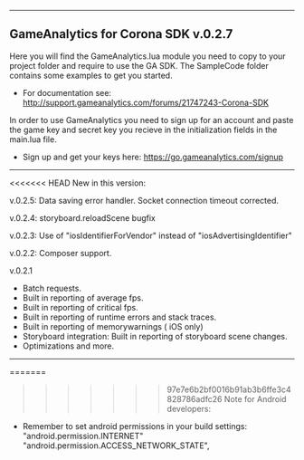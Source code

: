 ---------------------------------------------------------------------------------
GameAnalytics for Corona SDK v.0.2.7
---------------------------------------------------------------------------------

Here you will find the GameAnalytics.lua module you need to copy to your project folder and require to use the GA SDK.
The SampleCode folder contains some examples to get you started.

- For documentation see: http://support.gameanalytics.com/forums/21747243-Corona-SDK

In order to use GameAnalytics you need to sign up for an account and paste the game 
key and secret key you recieve in the initialization fields in the main.lua file.

- Sign up and get your keys here: https://go.gameanalytics.com/signup

---------------------------------------------------------------------------------

<<<<<<< HEAD
New in this version:

v.0.2.5: Data saving error handler. Socket connection timeout corrected.

v.0.2.4: storyboard.reloadScene bugfix

v.0.2.3: Use of "iosIdentifierForVendor" instead of "iosAdvertisingIdentifier"

v.0.2.2: Composer support.

v.0.2.1
+ Batch requests.
+ Built in reporting of average fps.
+ Built in reporting of critical fps.
+ Built in reporting of runtime errors and stack traces.
+ Built in reporting of memorywarnings ( iOS only)
+ Storyboard integration: Built in reporting of storyboard scene changes.
+ Optimizations and more.

---------------------------------------------------------------------------------

=======
>>>>>>> 97e7e6b2bf0016b91ab3b6ffe3c4828786adfc26
Note for Android developers:

- Remember to set android permissions in your build settings:
"android.permission.INTERNET"
"android.permission.ACCESS_NETWORK_STATE",
